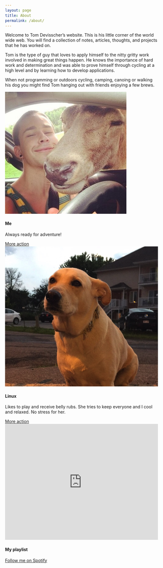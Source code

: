 ```yaml
---
layout: page
title: About
permalink: /about/
---
```

Welcome to Tom Devisscher’s website. This is his little corner of the world wide web. You will find a collection of notes, articles, thoughts, and projects that he has worked on.

Tom is the type of guy that loves to apply himself to the nitty gritty work involved in making great things happen. He knows the importance of hard work and determination and was able to prove himself through cycling at a high level and by learning how to develop applications.

When not programming or outdoors cycling, camping, canoing or walking his dog you might find Tom hanging out with friends enjoying a few brews.
<div class="col-6">
	<div class="card">
		<img class="card-img-top" src="/assets/thomasmoose.jpeg" alt="Card image cap">
		<div class="card-block">
			<h4 class="card-title">Me</h4>
			<p class="card-text">Always ready for adventure!</p>
			<a href="#" class="btn btn-primary">More action</a>
		</div>
	</div>
		
</div>
<div class="col-6">
	<div class="card">
		<img class="card-img-top" src="/assets/doggy.jpg" alt="Card image cap">
		<div class="card-block">
			<h4 class="card-title">Linux</h4>
			<p class="card-text">Likes to play and receive belly rubs. She tries to keep everyone and I cool and relaxed. No stress for her.</p>
			<a href="#" class="btn btn-primary">More action</a>
		</div>
	</div>
</div>
<div class="col-6">
<div class="card">
		<iframe class="card-image-top" src="https://embed.spotify.com/?uri=spotify%3Auser%3A22znztoqtqy4ngzaptntuft7y%3Aplaylist%3A5dpvwHOdi5gXitgbyKyisQ" width="100%" height="380" frameborder="0" allowtransparency="true"></iframe>
		<div class="card-block">
			<h4 class="card-title">My playlist</h4>
			<a href="#" class="btn btn-primary">Follow me on Spotify</a>
		</div>
	</div>
	<h3></h3>
	
</div>